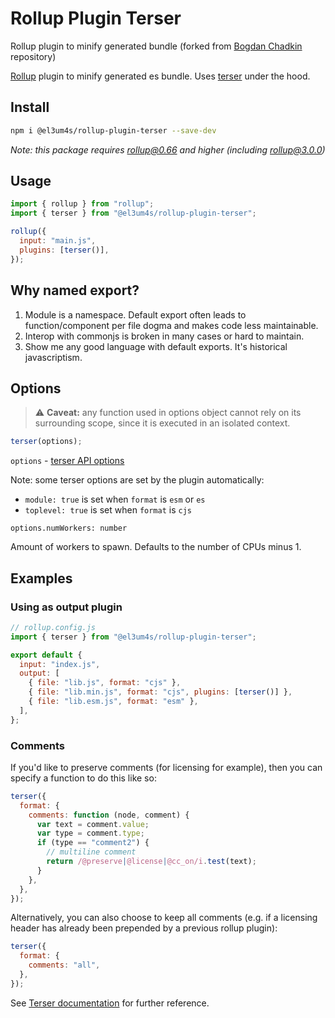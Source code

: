 # Rollup Plugin Terser

Rollup plugin to minify generated bundle (forked from [Bogdan Chadkin](https://github.com/TrySound) repository)

[Rollup](https://github.com/rollup/rollup) plugin to minify generated es bundle. Uses [terser](https://github.com/fabiosantoscode/terser) under the hood.

## Install

```sh
npm i @el3um4s/rollup-plugin-terser --save-dev
```

_Note: this package requires rollup@0.66 and higher (including rollup@3.0.0)_

## Usage

```js
import { rollup } from "rollup";
import { terser } from "@el3um4s/rollup-plugin-terser";

rollup({
  input: "main.js",
  plugins: [terser()],
});
```

## Why named export?

1. Module is a namespace. Default export often leads to function/component per file dogma and makes code less maintainable.
2. Interop with commonjs is broken in many cases or hard to maintain.
3. Show me any good language with default exports. It's historical javascriptism.

## Options

> ⚠️ **Caveat:** any function used in options object cannot rely on its surrounding scope, since it is executed in an isolated context.

```js
terser(options);
```

`options` - [terser API options](https://github.com/fabiosantoscode/terser#minify-options)

Note: some terser options are set by the plugin automatically:

- `module: true` is set when `format` is `esm` or `es`
- `toplevel: true` is set when `format` is `cjs`

`options.numWorkers: number`

Amount of workers to spawn. Defaults to the number of CPUs minus 1.

## Examples

### Using as output plugin

```js
// rollup.config.js
import { terser } from "@el3um4s/rollup-plugin-terser";

export default {
  input: "index.js",
  output: [
    { file: "lib.js", format: "cjs" },
    { file: "lib.min.js", format: "cjs", plugins: [terser()] },
    { file: "lib.esm.js", format: "esm" },
  ],
};
```

### Comments

If you'd like to preserve comments (for licensing for example), then you can specify a function to do this like so:

```js
terser({
  format: {
    comments: function (node, comment) {
      var text = comment.value;
      var type = comment.type;
      if (type == "comment2") {
        // multiline comment
        return /@preserve|@license|@cc_on/i.test(text);
      }
    },
  },
});
```

Alternatively, you can also choose to keep all comments (e.g. if a licensing header has already been prepended by a previous rollup plugin):

```js
terser({
  format: {
    comments: "all",
  },
});
```

See [Terser documentation](https://github.com/fabiosantoscode/terser#terser) for further reference.
